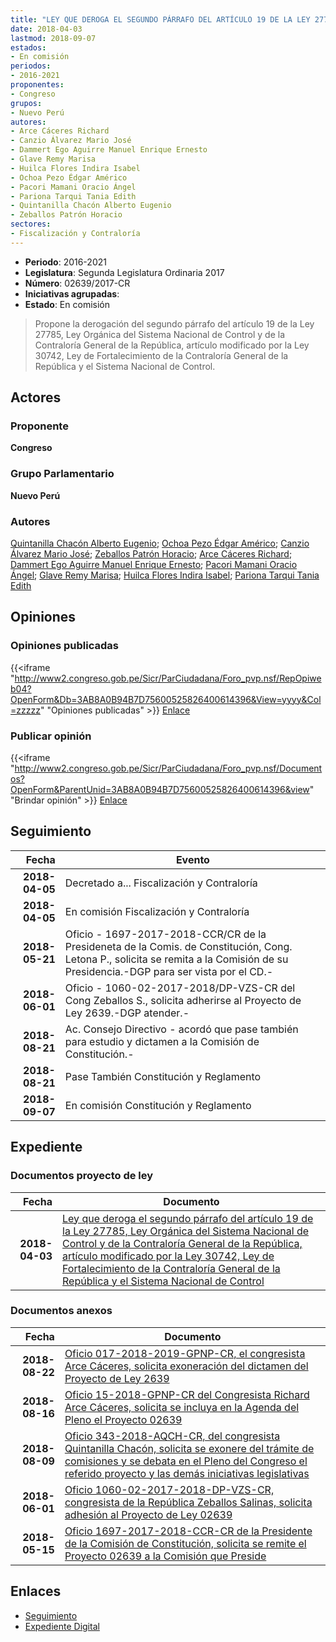 ```yaml
---
title: "LEY QUE DEROGA EL SEGUNDO PÁRRAFO DEL ARTÍCULO 19 DE LA LEY 27785, LEY ORGÁNICA DEL SISTEMA NACIONAL DE CONTROL Y DE LA CONTRALORÍA GENERAL DE LA REPÚBLICA, ARTÍCULO MODIFICADO POR LA LEY 30742, LEY DE FORTALECIMIENTO DE LA CONTRALORÍA GENERAL DE LA REPÚBLICA Y EL SISTEMA NACIONAL DE CONTROL"
date: 2018-04-03
lastmod: 2018-09-07
estados:
- En comisión
periodos:
- 2016-2021
proponentes:
- Congreso
grupos:
- Nuevo Perú
autores:
- Arce Cáceres Richard
- Canzio Álvarez Mario José
- Dammert Ego Aguirre Manuel Enrique Ernesto
- Glave Remy Marisa
- Huilca Flores Indira Isabel
- Ochoa Pezo Édgar Américo
- Pacori Mamani Oracio Ángel
- Pariona Tarqui Tania Edith
- Quintanilla Chacón Alberto Eugenio
- Zeballos Patrón Horacio
sectores:
- Fiscalización y Contraloría
---
```

- **Periodo**: 2016-2021
- **Legislatura**: Segunda Legislatura Ordinaria 2017
- **Número**: 02639/2017-CR
- **Iniciativas agrupadas**: 
- **Estado**: En comisión

> Propone la derogación del segundo párrafo del artículo 19 de la Ley 27785, Ley Orgánica del Sistema Nacional de Control y de la Contraloría General de la República, artículo modificado por la Ley 30742, Ley de Fortalecimiento de la Contraloría General de la República y el Sistema Nacional de Control.


## Actores

### Proponente

**Congreso**

### Grupo Parlamentario

**Nuevo Perú**

### Autores

[Quintanilla Chacón Alberto Eugenio](mailto:mailto:aquintanilla@congreso.gob.pe); [Ochoa Pezo Édgar Américo](mailto:mailto:eochoa@congreso.gob.pe); [Canzio Álvarez Mario José](mailto:mailto:mcanzio@congreso.gob.pe); [Zeballos Patrón Horacio](mailto:mailto:hzeballos@congreso.gob.pe); [Arce Cáceres Richard](mailto:mailto:rarce@congreso.gob.pe); [Dammert Ego Aguirre Manuel Enrique Ernesto](mailto:mailto:mdammert@congreso.gob.pe); [Pacori Mamani Oracio Ángel](mailto:mailto:opacori@congreso.gob.pe); [Glave Remy Marisa](mailto:mailto:mglave@congreso.gob.pe); [Huilca Flores Indira Isabel](mailto:mailto:ihuilca@congreso.gob.pe); [Pariona Tarqui Tania Edith](mailto:mailto:tpariona@congreso.gob.pe)

## Opiniones

### Opiniones publicadas

{{<iframe "http://www2.congreso.gob.pe/Sicr/ParCiudadana/Foro_pvp.nsf/RepOpiweb04?OpenForm&Db=3AB8A0B94B7D75600525826400614396&View=yyyy&Col=zzzzz" "Opiniones publicadas" >}}
[Enlace](http://www2.congreso.gob.pe/Sicr/ParCiudadana/Foro_pvp.nsf/RepOpiweb04?OpenForm&Db=3AB8A0B94B7D75600525826400614396&View=yyyy&Col=zzzzz)

### Publicar opinión

{{<iframe "http://www2.congreso.gob.pe/Sicr/ParCiudadana/Foro_pvp.nsf/Documentos?OpenForm&ParentUnid=3AB8A0B94B7D75600525826400614396&view" "Brindar opinión" >}}
[Enlace](http://www2.congreso.gob.pe/Sicr/ParCiudadana/Foro_pvp.nsf/Documentos?OpenForm&ParentUnid=3AB8A0B94B7D75600525826400614396&view)


## Seguimiento

| Fecha | Evento |
|------:|--------|
| **2018-04-05** | Decretado a... Fiscalización y Contraloría |
| **2018-04-05** | En comisión Fiscalización y Contraloría |
| **2018-05-21** | Oficio - 1697-2017-2018-CCR/CR de la Presideneta de la Comis. de Constitución, Cong. Letona P., solicita se remita a la Comisión de su Presidencia.-DGP para ser vista por el CD.- |
| **2018-06-01** | Oficio - 1060-02-2017-2018/DP-VZS-CR del Cong Zeballos S., solicita adherirse al Proyecto de Ley 2639.-DGP atender.- |
| **2018-08-21** | Ac. Consejo Directivo - acordó que pase también para estudio y dictamen a la Comisión de Constitución.- |
| **2018-08-21** | Pase También Constitución y Reglamento |
| **2018-09-07** | En comisión Constitución y Reglamento |

## Expediente

### Documentos proyecto de ley

| Fecha | Documento |
|------:|-----------|
| **2018-04-03** | [Ley que deroga el segundo párrafo del artículo 19 de la Ley 27785, Ley Orgánica del Sistema Nacional de Control y de la Contraloría General de la República, artículo modificado por la Ley 30742, Ley de Fortalecimiento de la Contraloría General de la República y el Sistema Nacional de Control](http://www.leyes.congreso.gob.pe/Documentos/2016_2021/Proyectos_de_Ley_y_de_Resoluciones_Legislativas/PL0263920180403..pdf) |

### Documentos anexos

| Fecha | Documento |
|------:|-----------|
| **2018-08-22** | [Oficio 017-2018-2019-GPNP-CR, el congresista Arce Cáceres, solicita exoneración del dictamen del Proyecto de Ley 2639](http://www.leyes.congreso.gob.pe/Documentos/2016_2021/Oficios/Grupos_Parlamentarios/OFICIO-017-2018-2019-GPNP-CR.PDF) |
| **2018-08-16** | [Oficio 15-2018-GPNP-CR del Congresista Richard Arce Cáceres, solicita se incluya en la Agenda del Pleno el Proyecto 02639](http://www.leyes.congreso.gob.pe/Documentos/2016_2021/Oficios/Congresistas/OFICIO-15-2018-GPNP-CR.pdf) |
| **2018-08-09** | [Oficio 343-2018-AQCH-CR, del congresista Quintanilla Chacón, solicita se exonere del trámite de comisiones y se debata en el Pleno del Congreso el referido proyecto y las demás iniciativas legislativas](http://www.leyes.congreso.gob.pe/Documentos/2016_2021/Oficios/Congresistas/OFICIO-343-2018-AQCH-CR.pdf) |
| **2018-06-01** | [Oficio 1060-02-2017-2018-DP-VZS-CR, congresista de la República Zeballos Salinas, solicita adhesión al Proyecto de Ley 02639](http://www.leyes.congreso.gob.pe/Documentos/2016_2021/Adhesiones/Proyectos_de_Ley/OFICIO-1060-02-2017-2018-DP-VZS-CR.PDF) |
| **2018-05-15** | [Oficio 1697-2017-2018-CCR-CR de la Presidente de la Comisión de Constitución, solicita se remite el Proyecto 02639 a la Comisión que Preside](http://www.leyes.congreso.gob.pe/Documentos/2016_2021/Oficios/Comisiones_Ordinarias/OFICIO-1697-2017-2018-CCR-CR.pdf) |

## Enlaces

- [Seguimiento](http://www2.congreso.gob.pe/Sicr/TraDocEstProc/CLProLey2016.nsf/f7fff46988ca05b1052578e100829cc7/1519e964052b57d0052582640074e520?OpenDocument)
- [Expediente Digital](http://www2.congreso.gob.pe/Sicr/TraDocEstProc/Expvirt_2011.nsf/visbusqptramdoc1621/02639?opendocument)

